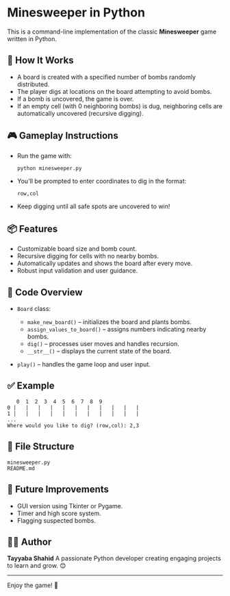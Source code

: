 # Minesweeper in Python

This is a command-line implementation of the classic **Minesweeper** game written in Python.

## 🧠 How It Works

* A board is created with a specified number of bombs randomly distributed.
* The player digs at locations on the board attempting to avoid bombs.
* If a bomb is uncovered, the game is over.
* If an empty cell (with 0 neighboring bombs) is dug, neighboring cells are automatically uncovered (recursive digging).

## 🎮 Gameplay Instructions

* Run the game with:

  ```bash
  python minesweeper.py
  ```
* You'll be prompted to enter coordinates to dig in the format:

  ```
  row,col
  ```
* Keep digging until all safe spots are uncovered to win!

## 📦 Features

* Customizable board size and bomb count.
* Recursive digging for cells with no nearby bombs.
* Automatically updates and shows the board after every move.
* Robust input validation and user guidance.

## 🔧 Code Overview

* `Board` class:

  * `make_new_board()` – initializes the board and plants bombs.
  * `assign_values_to_board()` – assigns numbers indicating nearby bombs.
  * `dig()` – processes user moves and handles recursion.
  * `__str__()` – displays the current state of the board.
* `play()` – handles the game loop and user input.

## ✅ Example

```
   0  1  2  3  4  5  6  7  8  9
0 |   |   |   |   |   |   |   |   |   |   |
1 |   |   |   |   |   |   |   |   |   |   |
...
Where would you like to dig? (row,col): 2,3
```

## 📁 File Structure

```
minesweeper.py
README.md
```

## 🚀 Future Improvements

* GUI version using Tkinter or Pygame.
* Timer and high score system.
* Flagging suspected bombs.

## 👩‍💻 Author

**Tayyaba Shahid**
A passionate Python developer creating engaging projects to learn and grow. 😊

---

Enjoy the game! 🧨

